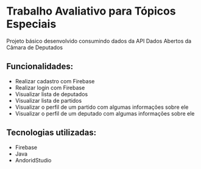# Trabalho Avaliativo para Tópicos Especiais

Projeto básico desenvolvido consumindo dados da API Dados Abertos da Câmara de Deputados

## Funcionalidades:

- Realizar cadastro com Firebase
- Realizar login com Firebase
- Visualizar lista de deputados
- Visualizar lista de partidos
- Visualizar o perfil de um partido com algumas informações sobre ele
- Visualizar o perfil de um deputado com algumas informações sobre ele

## Tecnologias utilizadas:

* Firebase
* Java
* AndoridStudio
